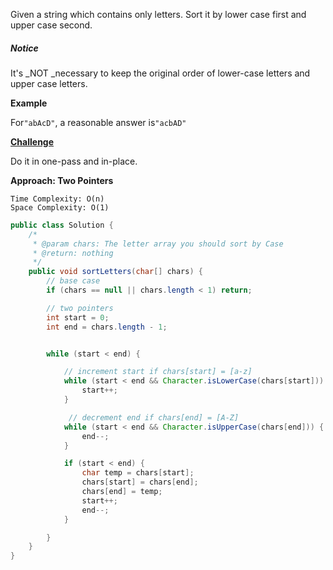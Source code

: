 Given a string which contains only letters. Sort it by lower case first and upper case second.

##### Notice

It's \_NOT \_necessary to keep the original order of lower-case letters and upper case letters.

**Example**

For`"abAcD"`, a reasonable answer is`"acbAD"`

[**Challenge**](http://www.lintcode.com/en/problem/sort-letters-by-case/#challenge)

Do it in one-pass and in-place.

**Approach: Two Pointers**

```
Time Complexity: O(n)
Space Complexity: O(1)
```

```java
public class Solution {
    /*
     * @param chars: The letter array you should sort by Case
     * @return: nothing
     */
    public void sortLetters(char[] chars) {
        // base case
        if (chars == null || chars.length < 1) return;

        // two pointers
        int start = 0;
        int end = chars.length - 1;


        while (start < end) {

            // increment start if chars[start] = [a-z]
            while (start < end && Character.isLowerCase(chars[start])) {
                start++;
            }

             // decrement end if chars[end] = [A-Z]
            while (start < end && Character.isUpperCase(chars[end])) {
                end--;
            }

            if (start < end) {
                char temp = chars[start];
                chars[start] = chars[end];
                chars[end] = temp;
                start++;
                end--;
            }

        }
    }
}
```



